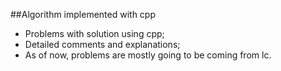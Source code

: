 ##Algorithm implemented with cpp

 - Problems with solution using cpp; 
 - Detailed comments and explanations;
 - As of now, problems are mostly going to be coming from lc. 
